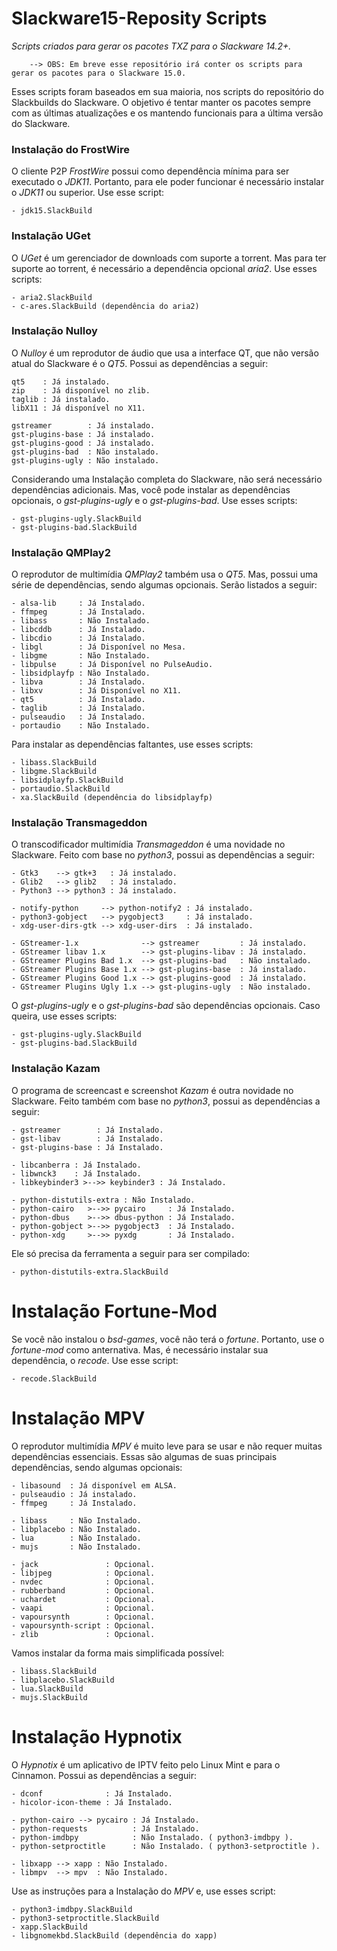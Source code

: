 # Slackware15-Reposity Scripts
*Scripts criados para gerar os pacotes TXZ para o Slackware 14.2+.*

		--> OBS: Em breve esse repositório irá conter os scripts para gerar os pacotes para o Slackware 15.0.

Esses scripts foram baseados em sua maioria, nos scripts do repositório do Slackbuilds do Slackware.
O objetivo é tentar manter os pacotes sempre com as últimas atualizações e os mantendo funcionais para a última versão do Slackware.

### Instalação do FrostWire

O cliente P2P *FrostWire* possui como dependência mínima para ser executado o *JDK11*.
Portanto, para ele poder funcionar é necessário instalar o *JDK11* ou superior. Use esse script:
```
- jdk15.SlackBuild
```

### Instalação UGet

O *UGet* é um gerenciador de downloads com suporte a torrent.
Mas para ter suporte ao torrent, é necessário a dependência opcional *aria2*. Use esses scripts:
```
- aria2.SlackBuild
- c-ares.SlackBuild (dependência do aria2)
```

### Instalação Nulloy

O *Nulloy* é um reprodutor de áudio que usa a interface QT, que não versão atual do Slackware é o *QT5*.
Possui as dependências a seguir:
```
qt5    : Já instalado.
zip    : Já disponível no zlib.
taglib : Já instalado.
libX11 : Já disponível no X11.

gstreamer        : Já instalado.
gst-plugins-base : Já instalado.
gst-plugins-good : Já instalado.
gst-plugins-bad  : Não instalado.
gst-plugins-ugly : Não instalado.
```

Considerando uma Instalação completa do Slackware, não será necessário dependências adicionais.
Mas, você pode instalar as dependências opcionais, o *gst-plugins-ugly* e o *gst-plugins-bad*. Use esses scripts:
```
- gst-plugins-ugly.SlackBuild
- gst-plugins-bad.SlackBuild
```

### Instalação QMPlay2

O reprodutor de multimídia *QMPlay2* também usa o *QT5*.
Mas, possui uma série de dependências, sendo algumas opcionais. Serão listados a seguir:
```
- alsa-lib     : Já Instalado.
- ffmpeg       : Já Instalado.
- libass       : Não Instalado.
- libcddb      : Já Instalado.
- libcdio      : Já Instalado.
- libgl        : Já Disponível no Mesa.
- libgme       : Não Instalado.
- libpulse     : Já Disponível no PulseAudio.
- libsidplayfp : Não Instalado.
- libva        : Já Instalado.
- libxv        : Já Disponível no X11.
- qt5          : Já Instalado.
- taglib       : Já Instalado.
- pulseaudio   : Já Instalado.
- portaudio    : Não Instalado.
```

Para instalar as dependências faltantes, use esses scripts:
```
- libass.SlackBuild
- libgme.SlackBuild
- libsidplayfp.SlackBuild
- portaudio.SlackBuild
- xa.SlackBuild (dependência do libsidplayfp)
```

### Instalação Transmageddon

O transcodificador multimídia *Transmageddon* é uma novidade no Slackware.
Feito com base no *python3*, possui as dependências a seguir:
```
- Gtk3    --> gtk+3   : Já instalado.
- Glib2   --> glib2   : Já instalado.
- Python3 --> python3 : Já instalado.

- notify-python     --> python-notify2 : Já instalado.
- python3-gobject   --> pygobject3     : Já instalado.
- xdg-user-dirs-gtk --> xdg-user-dirs  : Já instalado.

- GStreamer-1.x              --> gstreamer         : Já instalado.
- GStreamer libav 1.x        --> gst-plugins-libav : Já instalado.
- GStreamer Plugins Bad 1.x  --> gst-plugins-bad   : Não instalado.
- GStreamer Plugins Base 1.x --> gst-plugins-base  : Já instalado.
- GStreamer Plugins Good 1.x --> gst-plugins-good  : Já instalado.
- GStreamer Plugins Ugly 1.x --> gst-plugins-ugly  : Não instalado.
```

O *gst-plugins-ugly* e o *gst-plugins-bad* são dependências opcionais. Caso queira, use esses scripts:
```
- gst-plugins-ugly.SlackBuild
- gst-plugins-bad.SlackBuild
```

### Instalação Kazam

O programa de screencast e screenshot *Kazam* é outra novidade no Slackware.
Feito também com base no *python3*, possui as dependências a seguir:
```
- gstreamer        : Já Instalado.
- gst-libav        : Já Instalado.
- gst-plugins-base : Já Instalado.

- libcanberra : Já Instalado.
- libwnck3    : Já Instalado.
- libkeybinder3 >-->> keybinder3 : Já Instalado.

- python-distutils-extra : Não Instalado.
- python-cairo   >-->> pycairo     : Já Instalado.
- python-dbus    >-->> dbus-python : Já Instalado.
- python-gobject >-->> pygobject3  : Já Instalado.
- python-xdg     >-->> pyxdg       : Já Instalado.
```

Ele só precisa da ferramenta a seguir para ser compilado:
```
- python-distutils-extra.SlackBuild
```

# Instalação Fortune-Mod

Se você não instalou o *bsd-games*, você não terá o *fortune*. Portanto, use o *fortune-mod* como anternativa.
Mas, é necessário instalar sua dependência, o *recode*. Use esse script:
```
- recode.SlackBuild
```

# Instalação MPV

O reprodutor multimídia *MPV* é muito leve para se usar e não requer muitas dependências essenciais.
Essas são algumas de suas principais dependências, sendo algumas opcionais:
```
- libasound  : Já disponível em ALSA.
- pulseaudio : Já instalado.
- ffmpeg     : Já Instalado.

- libass     : Não Instalado.
- libplacebo : Não Instalado.
- lua        : Não Instalado.
- mujs       : Não Instalado.

- jack               : Opcional.
- libjpeg            : Opcional.
- nvdec              : Opcional.
- rubberband         : Opcional.
- uchardet           : Opcional.
- vaapi              : Opcional.
- vapoursynth        : Opcional.
- vapoursynth-script : Opcional.
- zlib               : Opcional.
```

Vamos instalar da forma mais simplificada possível:
```
- libass.SlackBuild
- libplacebo.SlackBuild
- lua.SlackBuild
- mujs.SlackBuild
```

# Instalação Hypnotix

O *Hypnotix* é um aplicativo de IPTV feito pelo Linux Mint e para o Cinnamon.
Possui as dependências a seguir:
```
- dconf              : Já Instalado.
- hicolor-icon-theme : Já Instalado.

- python-cairo --> pycairo : Já Instalado.
- python-requests          : Já Instalado.
- python-imdbpy            : Não Instalado. ( python3-imdbpy ).
- python-setproctitle      : Não Instalado. ( python3-setproctitle ).

- libxapp --> xapp : Não Instalado.
- libmpv  --> mpv  : Não Instalado.
```

Use as instruções para a Instalação do *MPV* e, use esses script:
```
- python3-imdbpy.SlackBuild
- python3-setproctitle.SlackBuild
- xapp.SlackBuild
- libgnomekbd.SlackBuild (dependência do xapp)
```
